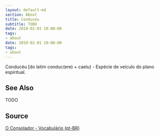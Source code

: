 ```yaml
---
layout: default-md
section: About
title: Conducéu
subtitle: TODO
date: 2019-02-01 19:00:00
tags:
- about
date: 2019-02-01 19:00:00
tags: 
- about
---
```


Conducéu [do latim conduc(ere) + caelu) - Espécie de veículo do plano espiritual.

## See Also
TODO

## Source
[O Consolador - Vocabulário (pt-BR)](http://www.oconsolador.com.br/linkfixo/vocabulario/principal.html)


